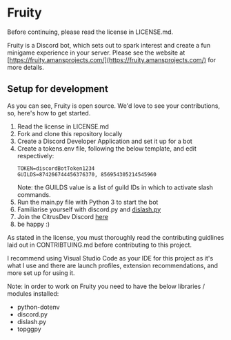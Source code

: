 # Fruity
Before continuing, please read the license in LICENSE.md.


Fruity is a Discord bot, which sets out to spark interest and create a fun minigame experience in your server. Please see the website at [https://fruity.amansprojects.com/](https://fruity.amansprojects.com/) for more details.

## Setup for development
As you can see, Fruity is open source. We'd love to see your contributions, so, here's how to get started.

1. Read the license in LICENSE.md
2. Fork and clone this repository locally
3. Create a Discord Developer Application and set it up for a bot
4. Create a tokens.env file, following the below template, and edit respectively:
    ```
    TOKEN=discordBotToken1234
    GUILDS=874266744456376370, 856954305214545960
    ```
    Note: the GUILDS value is a list of guild IDs in which to activate slash commands.
5. Run the main.py file with Python 3 to start the bot
6. Familiarise yourself with discord.py and [dislash.py](https://github.com/EQUENOS/dislash.py)
7. Join the CitrusDev Discord [here](https://dsc.gg/CitrusDev)
8. be happy :)

As stated in the license, you must thoroughly read the contributing guidlines laid out in CONTRIBTUING.md before contributing to this project.

I recommend using Visual Studio Code as your IDE for this project as it's what I use and there are launch profiles, extension recommendations, and more set up for using it.

Note: in order to work on Fruity you need to have the below libraries / modules installed:
* python-dotenv
* discord.py
* dislash.py
* topggpy